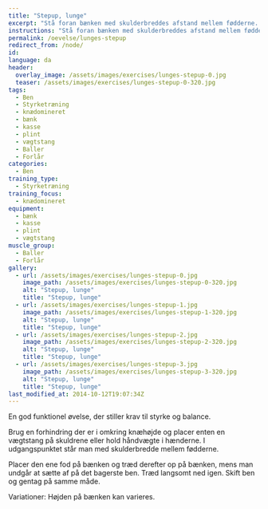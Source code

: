 ```yaml
---
title: "Stepup, lunge"
excerpt: "Stå foran bænken med skulderbreddes afstand mellem fødderne. Træd op på bænken uden at sætte af på det bagerste ben. Træd langsomt ned igen og gentag med det andet ben."
instructions: "Stå foran bænken med skulderbreddes afstand mellem fødderne. Træd op på bænken uden at sætte af på det bagerste ben. Træd langsomt ned igen og gentag med det andet ben."
permalink: /oevelse/lunges-stepup
redirect_from: /node/
id: 
language: da
header:
  overlay_image: /assets/images/exercises/lunges-stepup-0.jpg
  teaser: /assets/images/exercises/lunges-stepup-0-320.jpg
tags:
  - Ben
  - Styrketræning
  - knædomineret
  - bænk
  - kasse
  - plint
  - vægtstang
  - Baller
  - Forlår
categories:
  - Ben
training_type: 
  - Styrketræning
training_focus: 
  - knædomineret
equipment:
  - bænk
  - kasse
  - plint
  - vægtstang
muscle_group:
  - Baller
  - Forlår
gallery:
  - url: /assets/images/exercises/lunges-stepup-0.jpg
    image_path: /assets/images/exercises/lunges-stepup-0-320.jpg
    alt: "Stepup, lunge"
    title: "Stepup, lunge"
  - url: /assets/images/exercises/lunges-stepup-1.jpg
    image_path: /assets/images/exercises/lunges-stepup-1-320.jpg
    alt: "Stepup, lunge"
    title: "Stepup, lunge"
  - url: /assets/images/exercises/lunges-stepup-2.jpg
    image_path: /assets/images/exercises/lunges-stepup-2-320.jpg
    alt: "Stepup, lunge"
    title: "Stepup, lunge"
  - url: /assets/images/exercises/lunges-stepup-3.jpg
    image_path: /assets/images/exercises/lunges-stepup-3-320.jpg
    alt: "Stepup, lunge"
    title: "Stepup, lunge"
last_modified_at: 2014-10-12T19:07:34Z
---
```


En god funktionel øvelse, der stiller krav til styrke og balance.

Brug en forhindring der er i omkring knæhøjde og placer enten en vægtstang på skuldrene eller hold håndvægte i hænderne. I udgangspunktet står man med skulderbredde mellem fødderne.

Placer den ene fod på bænken og træd derefter op på bænken, mens man undgår at sætte af på det bagerste ben. Træd langsomt ned igen. Skift ben og gentag på samme måde.

Variationer: Højden på bænken kan varieres.
